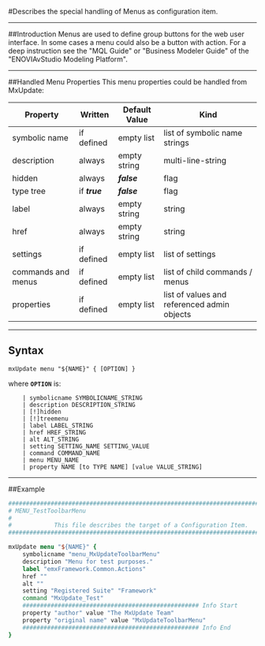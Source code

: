 <!--
 *
 *  This file is part of MxUpdate <http://www.mxupdate.org>.
 *
 *  MxUpdate is a deployment tool for a PLM platform to handle
 *  administration objects as single update files (configuration item).
 *
 *  Copyright (C) 2008-2016 The MxUpdate Team
 *
 *  The Manual of MxUpdate is licensed under a CC BY-NC-SA 4.0 license
 *  (Creative Commons Attribution-NonCommercial-ShareAlike 4.0 
 *  International 4.0 license).
 *
 *  You should have received a copy of the license along with this
 *  work. If not, see <http://creativecommons.org/licenses/by-nc-sa/4.0/>.
 *
-->

#Describes the special handling of Menus as configuration item.

----
##Introduction
Menus are used to define group buttons for the web user interface. In some
cases a menu could also be a button with action. For a deep instruction see the
"MQL Guide" or "Business Modeler Guide" of the "ENOVIAvStudio Modeling
Platform".

----
##Handled Menu Properties
This menu properties could be handled from MxUpdate:

Property           | Written       | Default Value | Kind
-------------------|---------------|---------------|----
symbolic name      | if defined    | empty list    | list of symbolic name strings
description        | always        | empty string  | multi-line-string
hidden             | always        | ***false***   | flag
type tree          | if ***true*** | ***false***   | flag
label              | always        | empty string  | string
href               | always        | empty string  | string
settings           | if defined    | empty list    | list of settings
commands and menus | if defined    | empty list    | list of child commands / menus
properties         | if defined    | empty list    | list of values and referenced admin objects

----
## Syntax
```
mxUpdate menu "${NAME}" { [OPTION] }
```
where **`OPTION`** is:
```
    | symbolicname SYMBOLICNAME_STRING
    | description DESCRIPTION_STRING
    | [!]hidden
    | [!]treemenu
    | label LABEL_STRING
    | href HREF_STRING
    | alt ALT_STRING
    | setting SETTING_NAME SETTING_VALUE
    | command COMMAND_NAME
    | menu MENU_NAME
    | property NAME [to TYPE NAME] [value VALUE_STRING]
```

----
##Example
```tcl
################################################################################
# MENU_TestToolbarMenu
#
#            This file describes the target of a Configuration Item.
################################################################################

mxUpdate menu "${NAME}" {
    symbolicname "menu_MxUpdateToolbarMenu"
    description "Menu for test purposes."
    label "emxFramework.Common.Actions"
    href ""
    alt ""
    setting "Registered Suite" "Framework"
    command "MxUpdate_Test"
    ################################################## Info Start
    property "author" value "The MxUpdate Team"
    property "original name" value "MxUpdateToolbarMenu"
    ################################################## Info End
}
```